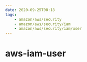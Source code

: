 ```yaml
---
date: 2020-09-25T08:18
tags:
    - amazon/aws/security
    - amazon/aws/security/iam
    - amazon/aws/security/iam/user
---
```


# aws-iam-user
